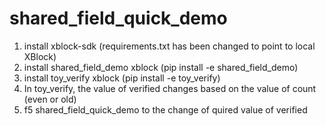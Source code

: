 # shared_field_quick_demo

1. install xblock-sdk (requirements.txt has been changed to point to local XBlock)
2. install shared_field_demo xblock (pip install -e shared_field_demo)
3. install toy_verify xblock (pip install -e toy_verify)
4. In toy_verify, the value of verified changes based on the value of count (even or old)
5. f5 shared_field_quick_demo to the change of quired value of verified
